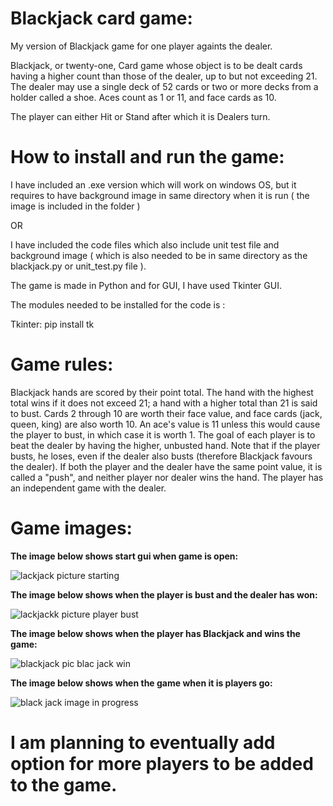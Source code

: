 
# Blackjack card game:



My version of Blackjack game for one player againts the dealer.

Blackjack, or twenty-one, Card game whose object is to be dealt cards having a higher count than those of the dealer, up to but not exceeding 21. The dealer may use a single deck of 52 cards or two or more decks from a holder called a shoe. Aces count as 1 or 11, and face cards as 10. 


The player can either Hit or Stand after which it is Dealers turn.

# How to install and run the game:

I have included an .exe version which will work on windows OS, but it requires to have background image in same directory when it is run ( the image is included in the folder ) 

OR

I have included the code files which also include unit test file and background image ( which is also needed to be in same directory as the blackjack.py or unit_test.py file ).

The game is made in Python and for GUI, I have used Tkinter GUI.

The modules needed to be installed for the code is :

Tkinter:
pip install tk

# Game rules:

Blackjack hands are scored by their point total. The hand with the highest total wins if it does not exceed 21; a hand with a higher total than 21 is said to bust. Cards 2 through 10 are worth their face value, and face cards (jack, queen, king) are also worth 10. An ace's value is 11 unless this would cause the player to bust, in which case it is worth 1.
The goal of each player is to beat the dealer by having the higher, unbusted hand. Note that if the player busts, he loses, even if the dealer also busts (therefore Blackjack favours the dealer). If both the player and the dealer have the same point value, it is called a "push", and neither player nor dealer wins the hand. The player has an independent game with the dealer.

# Game images:

**The image below shows start gui when game is open:**

![lackjack picture starting](https://user-images.githubusercontent.com/88449521/211216256-ade91953-c975-4177-9f63-5b623e4a55cb.png)

**The image below shows when the player is bust and the dealer has won:**

![lackjackk picture player bust](https://user-images.githubusercontent.com/88449521/211216322-57a2e55c-10d7-4f3a-a5b6-3f79336705d5.png)

**The image below shows when the player has Blackjack and wins the game:**

![blackjack pic blac jack win](https://user-images.githubusercontent.com/88449521/211216346-28c53609-6125-428a-a708-8e0fd30f9eef.png)

**The image below shows when the game when it is players go:**


![black jack image in progress](https://user-images.githubusercontent.com/88449521/211216669-7a6ac82f-d64c-4b62-83cf-8e84338bdf7e.png)


# I am planning to eventually add option for more players to be added to the game.


